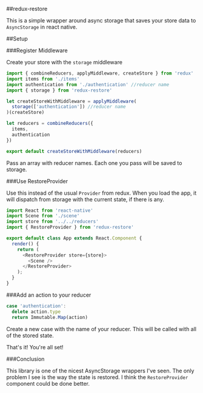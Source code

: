 ##redux-restore

This is a simple wrapper around async storage that saves your store data to `AsyncStorage` in react native.

##Setup

###Register Middleware

Create your store with the `storage` middleware

```js
import { combineReducers, applyMiddleware, createStore } from 'redux'
import items from './items'
import authentication from './authentication' //reducer name
import { storage } from 'redux-restore'

let createStoreWithMiddleware = applyMiddleware(
  storage(['authentication']) //reducer name
)(createStore)

let reducers = combineReducers({
  items,
  authentication
})

export default createStoreWithMiddleware(reducers)
```

Pass an array with reducer names. Each one you pass will be saved to storage.

###Use RestoreProvider

Use this instead of the usual `Provider` from redux. When you load the app, it will dispatch from storage with the current state, if there is any.

```js
import React from 'react-native'
import Scene from './scene'
import store from '../../reducers'
import { RestoreProvider } from 'redux-restore'

export default class App extends React.Component {
  render() {
    return (
      <RestoreProvider store={store}>
        <Scene />
      </RestoreProvider>
    );
  }
}
```

###Add an action to your reducer

```js
case 'authentication':
  delete action.type
  return Immutable.Map(action)
```

Create a new case with the name of your reducer. This will be called with all of the stored state.

That's it! You're all set!

###Conclusion

This library is one of the nicest AsyncStorage wrappers I've seen. The only problem I see is the way the state is restored. I think the `RestoreProvider` component could be done better.